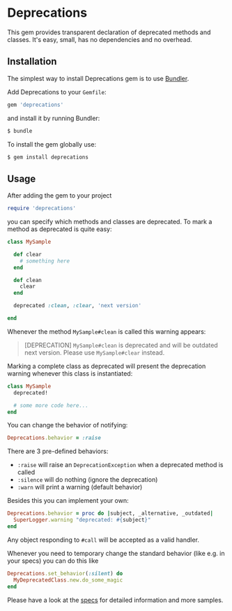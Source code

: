 # Deprecations

This gem provides transparent declaration of deprecated methods and classes. It's easy, small, has no dependencies and no overhead.

## Installation

The simplest way to install Deprecations gem is to use [Bundler](http://gembundler.com/).

Add Deprecations to your `Gemfile`:

```ruby
gem 'deprecations'
```

and install it by running Bundler:

```bash
$ bundle
```

To install the gem globally use:

```bash
$ gem install deprecations
```

## Usage

After adding the gem to your project

```ruby
require 'deprecations'
```

you can specify which methods and classes are deprecated. To mark a method as deprecated is quite easy:

```ruby
class MySample

  def clear
    # something here
  end

  def clean
    clear
  end

  deprecated :clean, :clear, 'next version'

end
```

Whenever the method `MySample#clean` is called this warning appears:

> [DEPRECATION] `MySample#clean` is deprecated and will be outdated next version. Please use `MySample#clear` instead.

Marking a complete class as deprecated will present the deprecation warning whenever this class is instantiated:

```ruby
class MySample
  deprecated!

  # some more code here...
end
```

You can change the behavior of notifying:

```ruby
Deprecations.behavior = :raise
```

There are 3 pre-defined behaviors:

- `:raise` will raise an `DeprecationException` when a deprecated method is called
- `:silence` will do nothing (ignore the deprecation)
- `:warn` will print a warning (default behavior)

Besides this you can implement your own:

```ruby
Deprecations.behavior = proc do |subject, _alternative, _outdated|
  SuperLogger.warning "deprecated: #{subject}"
end
```

Any object responding to `#call` will be accepted as a valid handler.

Whenever you need to temporary change the standard behavior (like e.g. in your specs) you can do this like

```ruby
Deprecations.set_behavior(:silent) do
  MyDeprecatedClass.new.do_some_magic
end
```

Please have a look at the [specs](https://github.com/mblumtritt/deprecations/blob/master/spec/deprecations_spec.rb) for detailed information and more samples.
